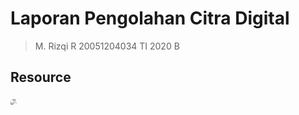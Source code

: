 # Laporan Pengolahan Citra Digital

> M. Rizqi R
> 20051204034
> TI 2020 B

## Resource

![image.jpg](image.jpg)